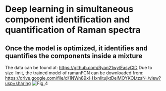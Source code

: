 # Deep learning in simultaneous component identification and quantification of Raman spectra 
## Once the model is optimized, it identifies and quantifies the components inside a mixture
The data can be found at: https://github.com/Ryan21wy/EasyCID 
Due to size limit, the trained model of ramanFCN can be downloaded from: https://drive.google.com/file/d/1NWn89xI-HxnIitujktDelMOYKOLtzsN-/view?usp=sharing
![Fig_4](https://github.com/ZJiangsan/RamanSpectrumDecompositionFromRaw/assets/56995152/e40eb228-373a-40b1-ad6f-46a4513e0a18)
